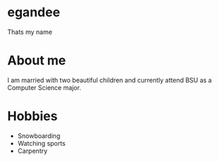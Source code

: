 # egandee
Thats my name
# About me
I am married with two beautiful children and currently attend BSU as a Computer Science major.
# Hobbies
- Snowboarding
- Watching sports
- Carpentry
